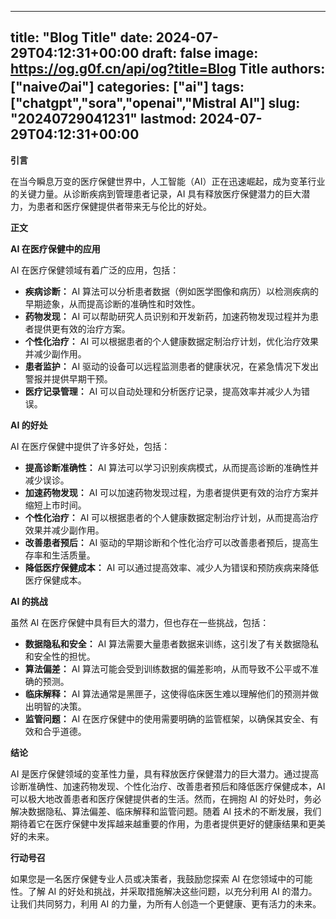 
---
title: "Blog Title"
date: 2024-07-29T04:12:31+00:00
draft: false
image: https://og.g0f.cn/api/og?title=Blog Title
authors: ["naiveのai"]
categories: ["ai"]
tags: ["chatgpt","sora","openai","Mistral AI"]
slug: "20240729041231"
lastmod: 2024-07-29T04:12:31+00:00
---
**引言**

在当今瞬息万变的医疗保健世界中，人工智能（AI）正在迅速崛起，成为变革行业的关键力量。从诊断疾病到管理患者记录，AI 具有释放医疗保健潜力的巨大潜力，为患者和医疗保健提供者带来无与伦比的好处。

**正文**

**AI 在医疗保健中的应用**

AI 在医疗保健领域有着广泛的应用，包括：

* **疾病诊断：** AI 算法可以分析患者数据（例如医学图像和病历）以检测疾病的早期迹象，从而提高诊断的准确性和时效性。
* **药物发现：** AI 可以帮助研究人员识别和开发新药，加速药物发现过程并为患者提供更有效的治疗方案。
* **个性化治疗：** AI 可以根据患者的个人健康数据定制治疗计划，优化治疗效果并减少副作用。
* **患者监护：** AI 驱动的设备可以远程监测患者的健康状况，在紧急情况下发出警报并提供早期干预。
* **医疗记录管理：** AI 可以自动处理和分析医疗记录，提高效率并减少人为错误。

**AI 的好处**

AI 在医疗保健中提供了许多好处，包括：

* **提高诊断准确性：** AI 算法可以学习识别疾病模式，从而提高诊断的准确性并减少误诊。
* **加速药物发现：** AI 可以加速药物发现过程，为患者提供更有效的治疗方案并缩短上市时间。
* **个性化治疗：** AI 可以根据患者的个人健康数据定制治疗计划，从而提高治疗效果并减少副作用。
* **改善患者预后：** AI 驱动的早期诊断和个性化治疗可以改善患者预后，提高生存率和生活质量。
* **降低医疗保健成本：** AI 可以通过提高效率、减少人为错误和预防疾病来降低医疗保健成本。

**AI 的挑战**

虽然 AI 在医疗保健中具有巨大的潜力，但也存在一些挑战，包括：

* **数据隐私和安全：** AI 算法需要大量患者数据来训练，这引发了有关数据隐私和安全性的担忧。
* **算法偏差：** AI 算法可能会受到训练数据的偏差影响，从而导致不公平或不准确的预测。
* **临床解释：** AI 算法通常是黑匣子，这使得临床医生难以理解他们的预测并做出明智的决策。
* **监管问题：** AI 在医疗保健中的使用需要明确的监管框架，以确保其安全、有效和合乎道德。

**结论**

AI 是医疗保健领域的变革性力量，具有释放医疗保健潜力的巨大潜力。通过提高诊断准确性、加速药物发现、个性化治疗、改善患者预后和降低医疗保健成本，AI 可以极大地改善患者和医疗保健提供者的生活。然而，在拥抱 AI 的好处时，务必解决数据隐私、算法偏差、临床解释和监管问题。随着 AI 技术的不断发展，我们期待着它在医疗保健中发挥越来越重要的作用，为患者提供更好的健康结果和更美好的未来。

**行动号召**

如果您是一名医疗保健专业人员或决策者，我鼓励您探索 AI 在您领域中的可能性。了解 AI 的好处和挑战，并采取措施解决这些问题，以充分利用 AI 的潜力。让我们共同努力，利用 AI 的力量，为所有人创造一个更健康、更有活力的未来。